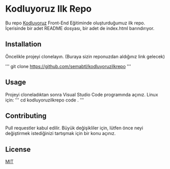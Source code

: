 # Kodluyoruz Ilk Repo
Bu repo [Kodluyoruz](https://kodluyoruz.org/) Front-End Eğitiminde oluşturduğumuz ilk repo. İçerisinde bir adet README dosyası, bir adet de index.html barındırıyor.

## Installation
Öncelikle projeyi clonelayın. (Buraya sizin reponuzdan aldığınız link gelecek)

'''
git clone https://github.com/semabtl/kodluyoruzilkrepo
'''

## Usage
Projeyi cloneladıktan sonra Visual Studio Code programında açınız.
Linux için:
'''
cd kodluyoruzilkrepo
code .
'''

## Contributing
Pull requestler kabul edilir. Büyük değişikliler için, lütfen önce neyi değiştirmek istediğinizi tartışmak için bir konu açınız.

## License
[MIT](https://choosealicense.com/licenses/mit/)

